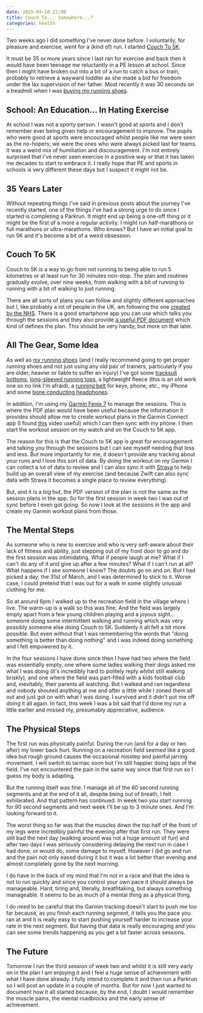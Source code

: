 ```yaml
---
date: 2025-04-10 22:00
title: Couch To... Somewhere...?
categories: health
---
```


Two weeks ago I did something I've never done before. I voluntarily, for pleasure and exercise, went for a (kind of) run. I started [Couch To 5K](https://en.wikipedia.org/wiki/Couch_to_5K).

It must be 35 or more years since I last ran for exercise and back then it would have been teenage me reluctantly in a PE lesson at school. Since then I might have broken out into a bit of a run to catch a bus or train, probably to retrieve a wayward toddler as she made a bid for freedom under the lax supervision of her father. Most recently it was 30 seconds on a treadmill when I was [buying my running shoes](https://blog.sgawolf.com/post/2025-02-08-changing-my-lifestyle).

## School: An Education... In Hating Exercise

At school I was not a sporty person. I wasn't good at sports and I don't remember ever being given help or encouragement to improve. The pupils who were good at sports were encouraged whilst people like me were seen as the no-hopers; we were the ones who were always picked last for teams. It was a weird mix of humiliation and discouragement. I'm not entirely surprised that I've never seen exercise in a positive way or that it has taken me decades to start to embrace it. I really hope that PE and sports in schools is very different these days but I suspect it might not be.

## 35 Years Later

Without repeating things I've said in previous posts about the journey I've recently started, one of the things I've had a strong urge to do since I started is completing a Parkrun. It might end up being a one-off thing or it might be the first of a more a regular activity. I might run half-marathons or full marathons or ultra-marathons. Who knows? But I have an initial goal to run 5K and it's become a bit of a weird obsession.

## Couch To 5K

Couch to 5K is a way to go from not running to being able to run 5 kilometres or at least run for 30 minutes non-stop. The plan and routines gradually evolve, over nine weeks, from walking with a bit of running to running with a bit of walking to just running.

There are all sorts of plans you can follow and slightly different approaches but I, like probably a lot of people in the UK, am following the one [created by the NHS](https://www.nhs.uk/better-health/get-active/get-running-with-couch-to-5k/). There is a good smartphone app you can use which talks you through the sessions and they also provide [a useful PDF document](https://digitalcampaignsstorage.blob.core.windows.net/campaigns-cms-prod/documents/c25k_printable_plan.pdf) which kind of defines the plan. This should be very handy, but more on that later.

## All The Gear, Some Idea

As well as [my running shoes](https://www.asics.com/gb/en-gb/gt-2000-13-lite-show/p/1011B953-001.html) (and I really recommend going to get proper running shoes and not just using any old pair of trainers, particularly if you are older, heavier or liable to suffer an injury) I've got some [tracksuit bottoms](https://www.marksandspencer.com/drawstring-cotton-rich-straight-leg-joggers/p/clp60618647?color=DARKNAVY), [long-sleeved running tops](https://www.decathlon.co.uk/p/care-men-s-long-sleeved-breathable-running-t-shirt-royal-blue/_/R-p-325868?mc=8881698&c=burgundy+purple_burgundy+purple), a lightweight fleece (this is an old work one so no link I'm afraid), a [running belt](https://www.amazon.co.uk/dp/B0D1VK9VRH) for keys, phone, etc., my iPhone and some [bone conducting headphones](https://uk.shokz.com/products/openrun-pro2).

In addition, I'm using my [Garmin Fenix 7](https://www.garmin.com/en-GB/p/735520) to manage the sessions. This is where the PDF plan would have been useful because the information it provides should allow me to create workout plans in the Garmin Connect app (I found [this](https://youtu.be/wYD1hFxSqNI) video useful) which I can then sync with my phone. I then start the workout session on my watch and on the Couch to 5K app.

The reason for this is that the Couch to 5K app is great for encouragement and talking you through the sessions but I can see myself needing that less and less. But more importantly for me, it doesn't provide any tracking about your runs and I love this sort of data. By doing the workout on my Garmin I can collect a lot of data to review and I can also sync it with [Strava](https://www.strava.com/) to help build up an overall view of my exercise (and because Zwift can also sync data with Strava it becomes a single place to review everything).

But, and it is a big but, the PDF version of the plan is not the same as the session plans in the app. So for the first session in week two I was out of sync before I even got going. So now I look at the sessions in the app and create my Garmin workout plans from those.

## The Mental Steps

As someone who is new to exercise and who is very self-aware about their lack of fitness and ability, just stepping out of my front door to go and do the first session was intimidating. What if people laugh at me? What if I can't do any of it and give up after a few minutes? What if I can't run at all? What happens if I see someone I know? The doubts go on and on. But I had picked a day, the 31st of March, and I was determined to stick to it. Worse case, I could pretend that I was out for a walk in some slightly unusual clothing for me.

So at around 6pm I walked up to the recreation field in the village where I live. The warm-up is a walk so this was fine. And the field was largely empty apart from a few young children playing and a joyous sight... someone doing some intermittent walking and running which was very possibly someone else doing Couch to 5K. Suddenly it all felt a bit more possible. But even without that I was remembering the words that "doing something is better than doing nothing" and I was indeed doing something and I felt empowered by it.

In the four sessions I have done since then I have had two where the field was essentially empty, one where some ladies walking their dogs asked me what I was doing (it's incredibly hard to politely reply whilst still walking briskly), and one where the field was part-filled with a kids football club and, inevitably, their parents all watching. But I walked and ran regardless and nobody shouted anything at me and after a little while I zoned them all out and just got on with what I was doing. I survived and it didn't put me off doing it all again. In fact, this week I was a bit sad that I'd done my run a little earlier and missed my, presumably appreciative, audience.

## The Physical Steps

The first run was physically painful. During the run (and for a day or two after) my lower back hurt. Running on a recreation field seemed like a good idea but rough ground causes the occasional misstep and painful jarring movement. I will switch to tarmac soon but I'm still happier doing laps of the field. I've not encountered the pain in the same way since that first run so I guess my body is adapting.

But the running itself was fine. I manage all of the 60 second running segments and at the end of it all, despite being out of breath, I felt exhilarated. And that pattern has continued. In week two you start running for 90 second segments and next week I'll be up to 3 minute ones. And I'm looking forward to it.

The worst thing so far was that the muscles down the top half of the front of my legs were incredibly painful the evening after that first run. They were still bad the next day (walking around was not a huge amount of fun) and after two days I was seriously considering delaying the next run in case I had done, or would do, some damage to myself. However I did go and run and the pain not only eased during it but it was a lot better than evening and almost completely gone by the next morning.

I do have in the back of my mind that I'm not in a race and that the idea is not to run quickly and since you control your own pace it should always be manageable. Hard, tiring and, literally, breathtaking, but always something manageable. It seems to be as much of a mental thing as a physical thing.

I do need to be careful that the Garmin tracking doesn't start to push me too far because, as you finish each running segment, it tells you the pace you ran at and it is really easy to start pushing yourself harder to increase your rate in the next segment. But having that data is really encouraging and you can see some trends happening as you get a bit faster across sessions.

## The Future

Tomorrow I run the third session of week two and whilst it is still very early on in the plan I am enjoying it and I feel a huge sense of achievement with what I have done already. I fully intend to complete it and then run a Parkrun so I will post an update in a couple of months. But for now I just wanted to document how it all started because, by the end, I doubt I would remember the muscle pains, the mental roadblocks and the early sense of achievement.

